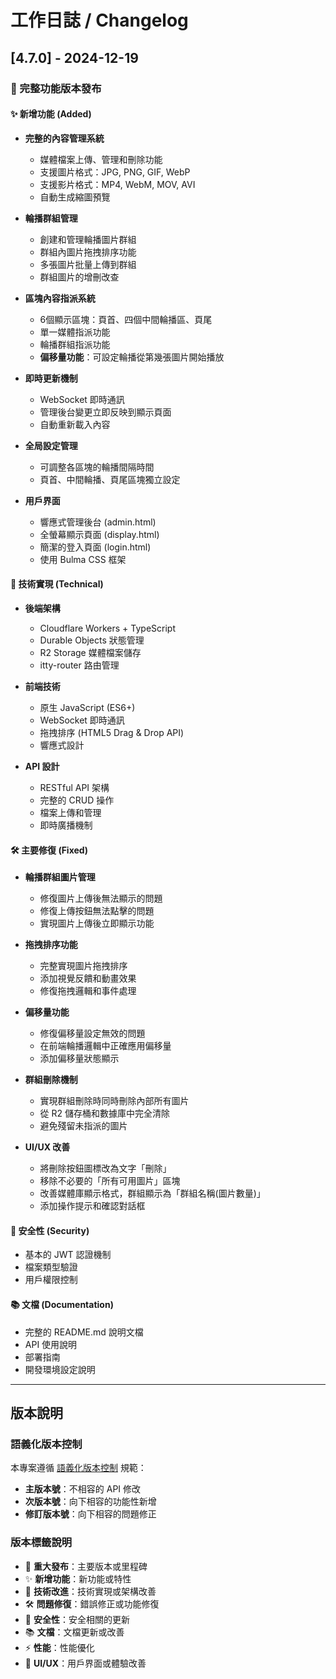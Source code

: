 # 工作日誌 / Changelog

## [4.7.0] - 2024-12-19

### 🎉 完整功能版本發布

#### ✨ 新增功能 (Added)
- **完整的內容管理系統**
  - 媒體檔案上傳、管理和刪除功能
  - 支援圖片格式：JPG, PNG, GIF, WebP
  - 支援影片格式：MP4, WebM, MOV, AVI
  - 自動生成縮圖預覽

- **輪播群組管理**
  - 創建和管理輪播圖片群組
  - 群組內圖片拖拽排序功能
  - 多張圖片批量上傳到群組
  - 群組圖片的增刪改查

- **區塊內容指派系統**
  - 6個顯示區塊：頁首、四個中間輪播區、頁尾
  - 單一媒體指派功能
  - 輪播群組指派功能
  - **偏移量功能**：可設定輪播從第幾張圖片開始播放

- **即時更新機制**
  - WebSocket 即時通訊
  - 管理後台變更立即反映到顯示頁面
  - 自動重新載入內容

- **全局設定管理**
  - 可調整各區塊的輪播間隔時間
  - 頁首、中間輪播、頁尾區塊獨立設定

- **用戶界面**
  - 響應式管理後台 (admin.html)
  - 全螢幕顯示頁面 (display.html)
  - 簡潔的登入頁面 (login.html)
  - 使用 Bulma CSS 框架

#### 🔧 技術實現 (Technical)
- **後端架構**
  - Cloudflare Workers + TypeScript
  - Durable Objects 狀態管理
  - R2 Storage 媒體檔案儲存
  - itty-router 路由管理

- **前端技術**
  - 原生 JavaScript (ES6+)
  - WebSocket 即時通訊
  - 拖拽排序 (HTML5 Drag & Drop API)
  - 響應式設計

- **API 設計**
  - RESTful API 架構
  - 完整的 CRUD 操作
  - 檔案上傳和管理
  - 即時廣播機制

#### 🛠️ 主要修復 (Fixed)
- **輪播群組圖片管理**
  - 修復圖片上傳後無法顯示的問題
  - 修復上傳按鈕無法點擊的問題
  - 實現圖片上傳後立即顯示功能

- **拖拽排序功能**
  - 完整實現圖片拖拽排序
  - 添加視覺反饋和動畫效果
  - 修復拖拽邏輯和事件處理

- **偏移量功能**
  - 修復偏移量設定無效的問題
  - 在前端輪播邏輯中正確應用偏移量
  - 添加偏移量狀態顯示

- **群組刪除機制**
  - 實現群組刪除時同時刪除內部所有圖片
  - 從 R2 儲存桶和數據庫中完全清除
  - 避免殘留未指派的圖片

- **UI/UX 改善**
  - 將刪除按鈕圖標改為文字「刪除」
  - 移除不必要的「所有可用圖片」區塊
  - 改善媒體庫顯示格式，群組顯示為「群組名稱(圖片數量)」
  - 添加操作提示和確認對話框

#### 🔐 安全性 (Security)
- 基本的 JWT 認證機制
- 檔案類型驗證
- 用戶權限控制

#### 📚 文檔 (Documentation)
- 完整的 README.md 說明文檔
- API 使用說明
- 部署指南
- 開發環境設定說明

---

## 版本說明

### 語義化版本控制
本專案遵循 [語義化版本控制](https://semver.org/lang/zh-TW/) 規範：
- **主版本號**：不相容的 API 修改
- **次版本號**：向下相容的功能性新增
- **修訂版本號**：向下相容的問題修正

### 版本標籤說明
- 🎉 **重大發布**：主要版本或里程碑
- ✨ **新增功能**：新功能或特性
- 🔧 **技術改進**：技術實現或架構改善
- 🛠️ **問題修復**：錯誤修正或功能修復
- 🔐 **安全性**：安全相關的更新
- 📚 **文檔**：文檔更新或改善
- ⚡ **性能**：性能優化
- 🎨 **UI/UX**：用戶界面或體驗改善
